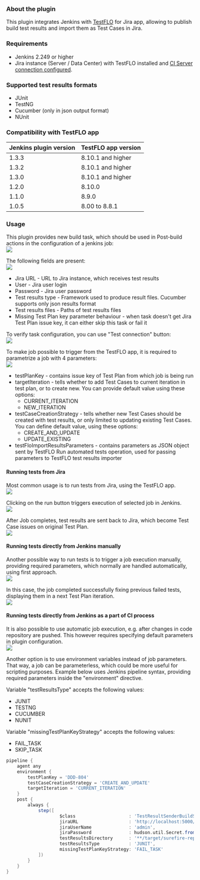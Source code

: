 ### About the plugin

This plugin integrates Jenkins with [TestFLO](https://marketplace.atlassian.com/apps/1211393/testflo-test-management-for-jira?hosting=datacenter&tab=overview)
for Jira app, allowing to publish build test results and import them as Test Cases in Jira.

### Requirements

- Jenkins 2.249 or higher
- Jira instance (Server / Data Center) with TestFLO installed and [CI Server connection configured](https://deviniti.com/support/addon/server/testflo/latest/ci-servers-configuration/).

### Supported test results formats

- JUnit
- TestNG
- Cucumber (only in json output format)
- NUnit

### Compatibility with TestFLO app

| Jenkins plugin version | TestFLO app version |
|------------------------|---------------------|
| 1.3.3                  | 8.10.1 and higher   |
| 1.3.2                  | 8.10.1 and higher   |
| 1.3.0                  | 8.10.1 and higher   |
| 1.2.0                  | 8.10.0              |
| 1.1.0                  | 8.9.0               |
| 1.0.5                  | 8.00 to 8.8.1       |

### Usage

This plugin provides new build task, which should be used in Post-build actions in the configuration of a jenkins job:  
![](docs/images/post_build_action_select.png)

The following fields are present:  
![](docs/images/task_configuration.png)

- Jira URL - URL to Jira instance, which receives test results
- User - Jira user login
- Password - Jira user password
- Test results type - Framework used to produce result files. Cucumber supports only json results format
- Test results files - Paths of test results files
- Missing Test Plan key parameter behaviour - when task doesn't get Jira Test Plan issue key, it can either skip this task or fail it

To verify task configuration, you can use "Test connection" button:  
![](docs/images/connection_success.png)

To make job possible to trigger from the TestFLO app, it is required to parametrize a job with 4 parameters:  
![](docs/images/job_parameters.png)

- testPlanKey - contains issue key of Test Plan from which job is being run
- targetIteration - tells whether to add Test Cases to current iteration in test plan, or to create new. You can provide default value using these options:
    - CURRENT_ITERATION
    - NEW_ITERATION
- testCaseCreationStrategy - tells whether new Test Cases should be created with test results, or only limited to updating existing Test Cases. You can define
  default value, using these options:
    - CREATE_AND_UPDATE
    - UPDATE_EXISTING
- testFloImportResultsParameters - contains parameters as JSON object sent by TestFLO Run automated tests operation, used for passing parameters to TestFLO test results importer

#### Running tests from Jira

Most common usage is to run tests from Jira, using the TestFLO app.  
![](docs/images/jira_run.png)

Clicking on the run button triggers execution of selected job in Jenkins.  
![](docs/images/jenkins_progress.png)

After Job completes, test results are sent back to Jira, which become Test Case issues on original Test Plan.  
![](docs/images/jira_results.png)

#### Running tests directly from Jenkins manually

Another possible way to run tests is to trigger a job execution manually, providing required parameters, which normally are handled automatically, using first
approach.  
![](docs/images/jenkins_manual_run.png)

In this case, the job completed successfully fixing previous failed tests, displaying them in a next Test Plan iteration.  
![](docs/images/jira_results_next_iteration.png)

#### Running tests directly from Jenkins as a part of CI process

It is also possible to use automatic job execution, e.g. after changes in code repository are pushed. This however requires specifying default parameters in
plugin configuration.  
![](docs/images/jenkins_default_parameters.png)

Another option is to use environment variables instead of job parameters. That way, a job can be parameterless, which could be more useful for scripting
purposes. Example below uses Jenkins pipeline syntax, providing required parameters inside the "environment" directive.

Variable "testResultsType" accepts the following values:

- JUNIT
- TESTNG
- CUCUMBER
- NUNIT

Variable "missingTestPlanKeyStrategy" accepts the following values:

- FAIL_TASK
- SKIP_TASK

```groovy
pipeline {
    agent any
    environment {
        testPlanKey = 'DDD-804'
        testCaseCreationStrategy = 'CREATE_AND_UPDATE'
        targetIteration = 'CURRENT_ITERATION'
    }
    post {
        always {
            step([
                    $class                    : 'TestResultSenderBuildStep',
                    jiraURL                   : 'http://localhost:5000/jira',
                    jiraUserName              : 'admin',
                    jiraPassword              : hudson.util.Secret.fromString(SECRET),
                    testResultsDirectory      : '**/target/surefire-reports/*.xml',
                    testResultsType           : 'JUNIT',
                    missingTestPlanKeyStrategy: 'FAIL_TASK'
            ])
        }
    }
}
```
